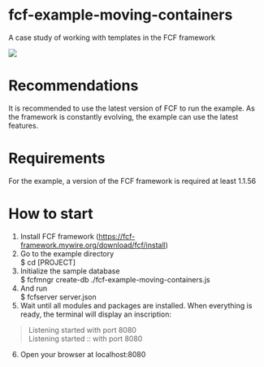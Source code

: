 # fcf-example-moving-containers
A case study of working with templates in the FCF framework


<img src="https://fcf-framework.mywire.org/files/mc-eddda78f-436a-4ed1-993d-f1efbc19d561.gif" style="max-height:300px"></img>

# Recommendations
It is recommended to use the latest version of FCF to run the example. As the framework is constantly evolving, the example can use the latest features.

# Requirements
For the example, a version of the FCF framework is required at least 1.1.56

# How to start
1. Install FCF framework (https://fcf-framework.mywire.org/download/fcf/install)
2. Go to the example directory<br>
$ cd [PROJECT]
3. Initialize the sample database<br>
$ fcfmngr create-db ./fcf-example-moving-containers.js<br>
4. And run<br>
$ fcfserver server.json
5. Wait until all modules and packages are installed. When everything is ready, the terminal will display an inscription:<br>
 > Listening started  with port 8080<br>
 > Listening started :: with port 8080<br>
6. Open your browser at localhost:8080

